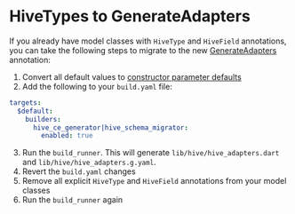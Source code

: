 # HiveTypes to GenerateAdapters

If you already have model classes with `HiveType` and `HiveField` annotations, you can take the following steps to migrate to the new [GenerateAdapters](/custom-objects/generate_adapters.md) annotation:

1. Convert all default values to [constructor parameter defaults](https://dart.dev/null-safety/default-initialization-parameters)
2. Add the following to your `build.yaml` file:

```yaml
targets:
  $default:
    builders:
      hive_ce_generator|hive_schema_migrator:
        enabled: true
```

3. Run the `build_runner`. This will generate `lib/hive/hive_adapters.dart` and `lib/hive/hive_adapters.g.yaml`.
4. Revert the `build.yaml` changes
5. Remove all explicit `HiveType` and `HiveField` annotations from your model classes
6. Run the `build_runner` again
